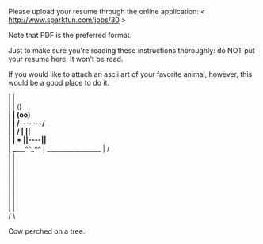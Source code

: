 Please upload your resume through the online application:
< http://www.sparkfun.com/jobs/30 >

Note that PDF is the preferred format.

Just to make sure you're reading these instructions thoroughly: do NOT put your
resume here. It won't be read.

If you would like to attach an ascii art of your favorite animal, however,
this would be a good place to do it.

  |    |                  
  |    |            (__)  
  |    |            (oo)  
  |    |     /-------\/   
  |    |    / |     ||    
  |    |   *  ||----||    
  |    \______^^____^^___ 
  |     _________________ 
  |    /                  
  |    |                  
  |    |                  
  |    |                  
  |    |                  
  |    |                  
  |    |                  
  |    |                  
 /      \                 
 
 Cow perched on a tree.